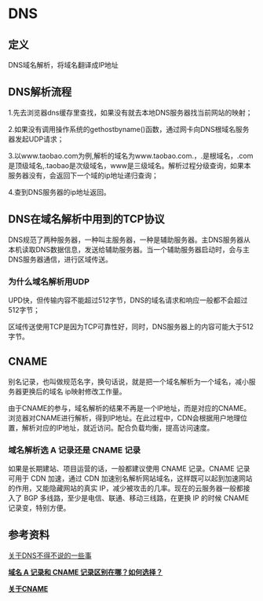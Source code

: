 # DNS

## 定义

DNS域名解析，将域名翻译成IP地址

## DNS解析流程

1.先去浏览器dns缓存里查找，如果没有就去本地DNS服务器找当前网站的映射；

2.如果没有调用操作系统的gethostbyname()函数，通过网卡向DNS根域名服务器发起UDP请求；

3.以www.taobao.com为例,解析的域名为www.taobao.com.，.是根域名，.com是顶级域名,.taobao是次级域名，www是三级域名。解析过程分级查询，如果本服务器没有，会返回下一个域的ip地址递归查询；

4.查到DNS服务器的ip地址返回。

## DNS在域名解析中用到的TCP协议

DNS规范了两种服务器，一种叫主服务器，一种是辅助服务器。主DNS服务器从本机读取DNS数据信息，发送给辅助服务器。当一个辅助服务器启动时，会与主DNS服务器通信，进行区域传送。

### 为什么域名解析用UDP

UPD快，但传输内容不能超过512字节，DNS的域名请求和响应一般都不会超过512字节；

区域传送使用TCP是因为TCP可靠性好，同时，DNS服务器上的内容可能大于512字节。

## CNAME

别名记录，也叫做规范名字，换句话说，就是把一个域名解析为一个域名，减小服务器更换后的域名 ip映射修改工作量。

由于CNAME的参与，域名解析的结果不再是一个IP地址，而是对应的CNAME。浏览器对CNAME进行解析，得到IP地址。在此过程中，CDN会根据用户地理位置，解析对应的IP地址，就近访问。配合负载均衡，提高访问速度。

### 域名解析选 A 记录还是 CNAME 记录

如果是长期建站、项目运营的话，一般都建议使用 CNAME 记录。CNAME 记录可用于 CDN 加速，通过 CDN 加速别名解析网站域名，这样既可以起到加速网站的作用，又能隐藏网站的真实 IP，减少被攻击的几率。现在的云服务器一般都接入了 BGP 多线路，至少是电信、联通、移动三线路，在更换 IP 的时候 CNAME 记录变，特别方便。

## 参考资料

[关于DNS不得不说的一些事](https://www.cnblogs.com/rjzheng/p/11395695.html)

[**域名 A 记录和 CNAME 记录区别在哪？如何选择？**](https://cloud.tencent.com/developer/article/1349559)

[**关于CNAME**](https://www.jianshu.com/p/65757b5c0762)

